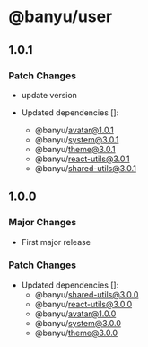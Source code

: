 # @banyu/user

## 1.0.1

### Patch Changes

- update version

- Updated dependencies []:
  - @banyu/avatar@1.0.1
  - @banyu/system@3.0.1
  - @banyu/theme@3.0.1
  - @banyu/react-utils@3.0.1
  - @banyu/shared-utils@3.0.1

## 1.0.0

### Major Changes

- First major release

### Patch Changes

- Updated dependencies []:
  - @banyu/shared-utils@3.0.0
  - @banyu/react-utils@3.0.0
  - @banyu/avatar@1.0.0
  - @banyu/system@3.0.0
  - @banyu/theme@3.0.0
